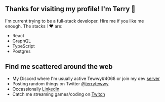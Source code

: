 ## Thanks for visiting my profile! I'm Terry 👋

<!--
**terzhang/terzhang** is a ✨ _special_ ✨ repository because its `README.md` (this file) appears on your GitHub profile.

Here are some ideas to get you started:

- 🔭 I’m currently working on ...
- 🌱 I’m currently learning ...
- 👯 I’m looking to collaborate on ...
- 🤔 I’m looking for help with ...
- 💬 Ask me about ...
- 📫 How to reach me: ...
- 😄 Pronouns: ...
- ⚡ Fun fact: ...
-->

I'm current trying to be a full-stack developer. Hire me if you like me enough.
The stacks I :heart: are:
- React
- GraphQL
- TypeScript
- Postgres

## Find me scattered around the web
- My Discord where I'm usually active Tewwy#4068 or join my dev [server](https://discord.gg/VWMsnhx)
- Posting random things on Twitter [@terrytewwy](https://twitter.com/tewwyterry)
- Occassionally [LinkedIn](https://www.linkedin.com/in/terzhang)
- Catch me streaming games/coding on [Twitch](https://www.twitch.tv/tewwytewwy)
